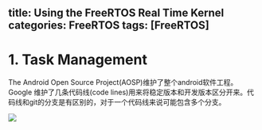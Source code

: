 title: Using the FreeRTOS Real Time Kernel
categories: FreeRTOS
tags: [FreeRTOS]
---

# 1. Task Management
The Android Open Source Project(AOSP)维护了整个android软件工程。 Google 维护了几条代码线(code lines)用来将稳定版本和开发版本区分开来。代码线和git的分支是有区别的，对于一个代码线来说可能包含多个分支。

![](/img/AOSP_code_releases.png)


